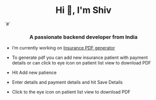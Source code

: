 <h1 align="center">Hi 👋, I'm Shiv</h1>
`#` <h3 align="center">A passionate backend developer from India</h3>

- I’m currently working on [Insurance PDF generator](https://github.com/svmmalviya/InsurancePDF.git)

- To generate pdf you can add new insurance patient with payment details or can click to eye icon on patient list view to download PDF 

- Hit Add new patience
- Enter details and payment details and hit Save Details
- Click to the eye icon on patient list view to download PDF

